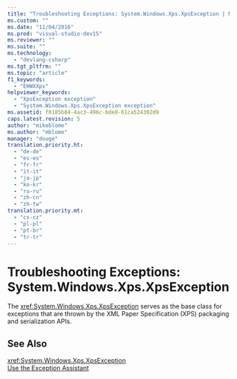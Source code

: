 ```yaml
---
title: "Troubleshooting Exceptions: System.Windows.Xps.XpsException | Microsoft Docs"
ms.custom: ""
ms.date: "11/04/2016"
ms.prod: "visual-studio-dev15"
ms.reviewer: ""
ms.suite: ""
ms.technology: 
  - "devlang-csharp"
ms.tgt_pltfrm: ""
ms.topic: "article"
f1_keywords: 
  - "EHWXXps"
helpviewer_keywords: 
  - "XpsException exception"
  - "System.Windows.Xps.XpsException exception"
ms.assetid: f0185b84-4ac3-496c-bde8-61ca524302d9
caps.latest.revision: 5
author: "mikeblome"
ms.author: "mblome"
manager: "douge"
translation.priority.ht: 
  - "de-de"
  - "es-es"
  - "fr-fr"
  - "it-it"
  - "ja-jp"
  - "ko-kr"
  - "ru-ru"
  - "zh-cn"
  - "zh-tw"
translation.priority.mt: 
  - "cs-cz"
  - "pl-pl"
  - "pt-br"
  - "tr-tr"
---
```

# Troubleshooting Exceptions: System.Windows.Xps.XpsException
The <xref:System.Windows.Xps.XpsException> serves as the base class for exceptions that are thrown by the XML Paper Specification (XPS) packaging and serialization APIs.  
  
## See Also  
 <xref:System.Windows.Xps.XpsException>   
 [Use the Exception Assistant](../Topic/How%20to:%20Use%20the%20Exception%20Assistant.md)